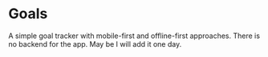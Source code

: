 # Goals

A simple goal tracker with mobile-first and offline-first approaches.
There is no backend for the app.
May be I will add it one day.
